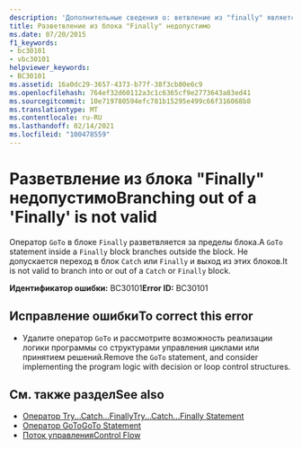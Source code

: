 ```yaml
---
description: 'Дополнительные сведения о: ветвление из "finally" является недопустимым'
title: Разветвление из блока "Finally" недопустимо
ms.date: 07/20/2015
f1_keywords:
- bc30101
- vbc30101
helpviewer_keywords:
- BC30101
ms.assetid: 16a0dc29-3657-4373-b77f-38f3cb80e6c9
ms.openlocfilehash: 764ef32d60112a3c1c6365cf9e2773643a83ed41
ms.sourcegitcommit: 10e719780594efc781b15295e499c66f316068b8
ms.translationtype: MT
ms.contentlocale: ru-RU
ms.lasthandoff: 02/14/2021
ms.locfileid: "100478559"
---
```

# <a name="branching-out-of-a-finally-is-not-valid"></a><span data-ttu-id="7c58a-103">Разветвление из блока "Finally" недопустимо</span><span class="sxs-lookup"><span data-stu-id="7c58a-103">Branching out of a 'Finally' is not valid</span></span>

<span data-ttu-id="7c58a-104">Оператор `GoTo` в блоке `Finally` разветвляется за пределы блока.</span><span class="sxs-lookup"><span data-stu-id="7c58a-104">A `GoTo` statement inside a `Finally` block branches outside the block.</span></span> <span data-ttu-id="7c58a-105">Не допускается переход в блок `Catch` или `Finally` и выход из этих блоков.</span><span class="sxs-lookup"><span data-stu-id="7c58a-105">It is not valid to branch into or out of a `Catch` or `Finally` block.</span></span>  
  
 <span data-ttu-id="7c58a-106">**Идентификатор ошибки:** BC30101</span><span class="sxs-lookup"><span data-stu-id="7c58a-106">**Error ID:** BC30101</span></span>  
  
## <a name="to-correct-this-error"></a><span data-ttu-id="7c58a-107">Исправление ошибки</span><span class="sxs-lookup"><span data-stu-id="7c58a-107">To correct this error</span></span>  
  
- <span data-ttu-id="7c58a-108">Удалите оператор `GoTo` и рассмотрите возможность реализации логики программы со структурами управления циклами или принятием решений.</span><span class="sxs-lookup"><span data-stu-id="7c58a-108">Remove the `GoTo` statement, and consider implementing the program logic with decision or loop control structures.</span></span>  
  
## <a name="see-also"></a><span data-ttu-id="7c58a-109">См. также раздел</span><span class="sxs-lookup"><span data-stu-id="7c58a-109">See also</span></span>

- [<span data-ttu-id="7c58a-110">Оператор Try...Catch...Finally</span><span class="sxs-lookup"><span data-stu-id="7c58a-110">Try...Catch...Finally Statement</span></span>](../language-reference/statements/try-catch-finally-statement.md)
- [<span data-ttu-id="7c58a-111">Оператор GoTo</span><span class="sxs-lookup"><span data-stu-id="7c58a-111">GoTo Statement</span></span>](../language-reference/statements/goto-statement.md)
- [<span data-ttu-id="7c58a-112">Поток управления</span><span class="sxs-lookup"><span data-stu-id="7c58a-112">Control Flow</span></span>](../programming-guide/language-features/control-flow/index.md)
